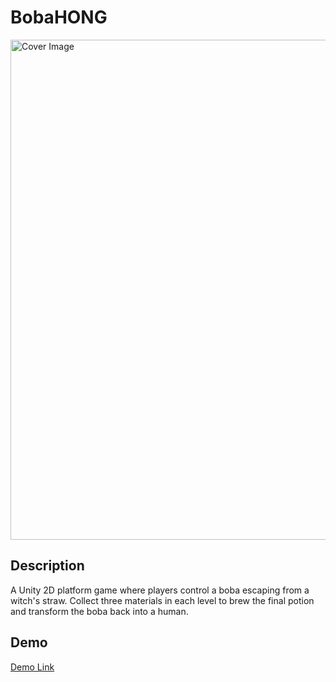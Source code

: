 # BobaHONG

<img src="https://github.com/hsiang2/cover_images/blob/main/bobahong.png?raw=true" alt="Cover Image" width="800" />

## Description
A Unity 2D platform game where players control a boba escaping from a witch's straw. Collect three materials in each level to brew the final potion and transform the boba back into a human.

## Demo 
[Demo Link](https://youtu.be/-OoCgkQZIK4)
